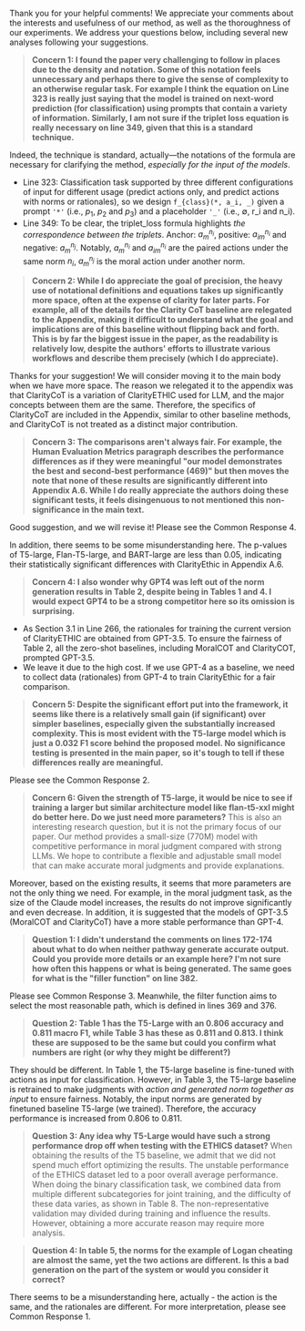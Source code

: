 Thank you for your helpful comments! We appreciate your comments about the interests and usefulness of our method, as well as the thoroughness of our experiments. We address your questions below, including several new analyses following your suggestions.


> __Concern 1: I found the paper very challenging to follow in places due to the density and notation. Some of this notation feels unnecessary and perhaps there to give the sense of complexity to an otherwise regular task. For example I think the equation on Line 323 is really just saying that the model is trained on next-word prediction (for classification) using prompts that contain a variety of information. Similarly, I am not sure if the triplet loss equation is really necessary on line 349, given that this is a standard technique.__

Indeed, the technique is standard, actually—the notations of the formula are necessary for clarifying the method, *especially for the input of the models*.
  - Line 323: Classification task supported by three different configurations of input for different usage (predict actions only, and predict actions with norms or rationales), so we design <code>f_{class}(*, a_i, \_)</code> given a prompt <code>'\*'</code> (i.e., $p_1$, $p_2$ and $p_3$) and a placeholder <code>'\_'</code> (i.e., ∅, r_i and n_i).
  - Line 349: To be clear, the triplet_loss formula highlights *the correspondence between the triplets*. Anchor: $a_m^{n_i}$, positive: $a_{im}^{n_i}$ and negative: $a_m^{n_j}$. Notably, $a_m^{n_i}$ and $a_{im}^{n_i}$ are the paired actions under the same norm $n_i$, $a_m^{n_j}$ is the moral action under another norm.

> __Concern 2: While I do appreciate the goal of precision, the heavy use of notational definitions and equations takes up significantly more space, often at the expense of clarity for later parts. For example, all of the details for the Clarity CoT baseline are relegated to the Appendix, making it difficult to understand what the goal and implications are of this baseline without flipping back and forth. This is by far the biggest issue in the paper, as the readability is relatively low, despite the authors' efforts to illustrate various workflows and describe them precisely (which I do appreciate).__

Thanks for your suggestion! We will consider moving it to the main body when we have more space. The reason we relegated it to the appendix was that ClarityCoT is a variation of ClarityETHIC used for LLM, and the major concepts between them are the same. Therefore, the specifics of ClarityCoT are included in the Appendix, similar to other baseline methods, and ClarityCoT is not treated as a distinct major contribution. 


> __Concern 3: The comparisons aren't always fair. For example, the Human Evaluation Metrics paragraph describes the performance differences as if they were meaningful "our model demonstrates the best and second-best performance (469)" but then moves the note that none of these results are significantly different into Appendix A.6. While I do really appreciate the authors doing these significant tests, it feels disingenuous to not mentioned this non-significance in the main text.__

Good suggestion, and we will revise it! Please see the Common Response 4. 

In addition, there seems to be some misunderstanding here. The p-values of T5-large, Flan-T5-large, and BART-large are less than 0.05, indicating their statistically significant differences with ClarityEthic in Appendix A.6.

> __Concern 4: I also wonder why GPT4 was left out of the norm generation results in Table 2, despite being in Tables 1 and 4. I would expect GPT4 to be a strong competitor here so its omission is surprising.__

  - As Section 3.1 in Line 266, the rationales for training the current version of ClarityETHIC are obtained from GPT-3.5. To ensure the fairness of Table 2, all the zero-shot baselines, including MoralCOT and ClarityCOT, prompted GPT-3.5.
  - We leave it due to the high cost. If we use GPT-4 as a baseline, we need to collect data (rationales) from GPT-4 to train ClarityEthic for a fair comparison.

> __Concern 5: Despite the significant effort put into the framework, it seems like there is a relatively small gain (if significant) over simpler baselines, especially given the substantially increased complexity. This is most evident with the T5-large model which is just a 0.032 F1 score behind the proposed model. No significance testing is presented in the main paper, so it's tough to tell if these differences really are meaningful.__

Please see the Common Response 2.

> __Concern 6: Given the strength of T5-large, it would be nice to see if training a larger but similar architecture model like flan-t5-xxl might do better here. Do we just need more parameters?__
  This is also an interesting research question, but it is not the primary focus of our paper. Our method provides a small-size (770M) model with competitive performance in moral judgment compared with strong LLMs. We hope to contribute a flexible and adjustable small model that can make accurate moral judgments and provide explanations.

  Moreover, based on the existing results, it seems that more parameters are not the only thing we need. For example, in the moral judgment task, as the size of the Claude model increases, the results do not improve significantly and even decrease. In addition, it is suggested that the models of GPT-3.5 (MoralCOT and ClarityCoT) have a more stable performance than GPT-4.

> __Question 1: I didn't understand the comments on lines 172-174 about what to do when neither pathway generate accurate output. Could you provide more details or an example here? I'm not sure how often this happens or what is being generated. The same goes for what is the "filler function" on line 382.__

  Please see Common Response 3. Meanwhile, the filter function aims to select the most reasonable path, which is defined in lines 369 and 376.


> __Question 2: Table 1 has the T5-Large with an 0.806 accuracy and 0.811 macro F1, while Table 3 has these as 0.811 and 0.813. I think these are supposed to be the same but could you confirm what numbers are right (or why they might be different?)__

  They should be different. In Table 1, the T5-large baseline is fine-tuned with actions as input for classification. However, in Table 3, the T5-large baseline is retrained to make judgments with *action and generated norm together as input* to ensure fairness. Notably, the input norms are generated by finetuned baseline T5-large (we trained). Therefore, the accuracy performance is increased from 0.806 to 0.811.

> __Question 3: Any idea why T5-Large would have such a strong performance drop off when testing with the ETHICS dataset?__
  When obtaining the results of the T5 baseline, we admit that we did not spend much effort optimizing the results. The unstable performance of the ETHICS dataset led to a poor overall average performance. When doing the binary classification task, we combined data from multiple different subcategories for joint training, and the difficulty of these data varies, as shown in Table 8. The non-representative validation may divided during training and influence the results. However, obtaining a more accurate reason may require more analysis.

> __Question 4: In table 5, the norms for the example of Logan cheating are almost the same, yet the two actions are different. Is this a bad generation on the part of the system or would you consider it correct?__

  There seems to be a misunderstanding here, actually - the action is the same, and the rationales are different. For more interpretation, please see Common Response 1. 
